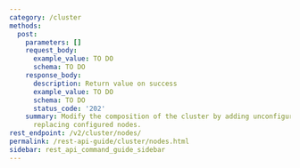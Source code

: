 ```yaml
---
category: /cluster
methods:
  post:
    parameters: []
    request_body:
      example_value: TO DO
      schema: TO DO
    response_body:
      description: Return value on success
      example_value: TO DO
      schema: TO DO
      status_code: '202'
    summary: Modify the composition of the cluster by adding unconfigured nodes or
      replacing configured nodes.
rest_endpoint: /v2/cluster/nodes/
permalink: /rest-api-guide/cluster/nodes.html
sidebar: rest_api_command_guide_sidebar
---
```

